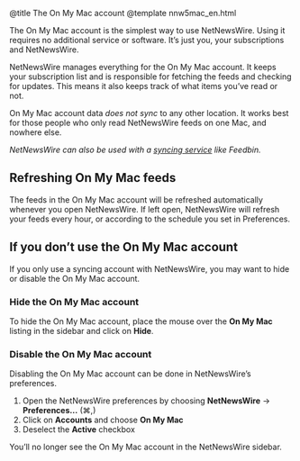 @title The On My Mac account
@template nnw5mac_en.html

The On My Mac account is the simplest way to use NetNewsWire. Using it requires no additional service or software. It’s just you, your subscriptions and NetNewsWire.

NetNewsWire manages everything for the On My Mac account. It keeps your subscription list and is responsible for fetching the feeds and checking for updates. This means it also keeps track of what items you’ve read or not.

On My Mac account data *does not sync* to any other location. It works best for those people who only read NetNewsWire feeds on one Mac, and nowhere else.

*NetNewsWire can also be used with a [syncing service](syncing-accounts) like Feedbin.*


Refreshing On My Mac feeds
--------------------------

The feeds in the On My Mac account will be refreshed automatically whenever you open NetNewsWire. If left open, NetNewsWire will refresh your feeds every hour, or according to the schedule you set in Preferences.


If you don’t use the On My Mac account
--------------------------------------

If you only use a syncing account with NetNewsWire, you may want to hide or disable the On My Mac account.


### Hide the On My Mac account

To hide the On My Mac account, place the mouse over the **On My Mac** listing in the sidebar and click on **Hide**.


### Disable the On My Mac account

Disabling the On My Mac account can be done in NetNewsWire’s preferences.

1. Open the NetNewsWire preferences by choosing **NetNewsWire** → **Preferences…** (⌘,)
2. Click on **Accounts** and choose **On My Mac**
3. Deselect the **Active** checkbox

You’ll no longer see the On My Mac account in the NetNewsWire sidebar.
